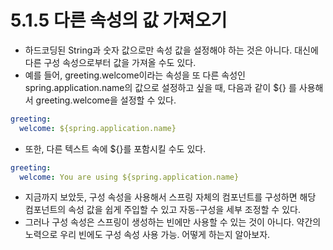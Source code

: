 # 5.1.5 다른 속성의 값 가져오기
- 하드코딩된 String과 숫자 값으로만 속성 값을 설정해야 하는 것은 아니다. 대신에 다른 구성 속성으로부터 값을 가져올 수도 있다.
- 예를 들어, greeting.welcome이라는 속성을 또 다른 속성인 spring.application.name의 값으로 설정하고 싶을 때, 다음과 같이 ${} 를 사용해서 greeting.welcome을 설정할 수 있다.
```yaml
greeting:
  welcome: ${spring.application.name}
```
- 또한, 다른 텍스트 속에 ${}를 포함시킬 수도 있다.
```yaml
greeting:
  welcome: You are using ${spring.application.name}
```
- 지금까지 보았듯, 구성 속성을 사용해서 스프링 자체의 컴포넌트를 구성하면 해당 컴포넌트의 속성 값을 쉽게 주입할 수 있고 자동-구성을 세부 조정할 수 있다. 
- 그러나 구성 속성은 스프링이 생성하는 빈에만 사용할 수 있는 것이 아니다. 약간의 노력으로 우리 빈에도 구성 속성 사용 가능. 어떻게 하는지 알아보자.
